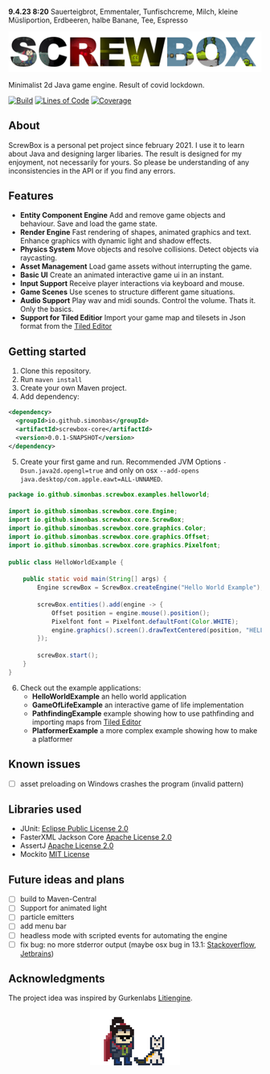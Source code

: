 
**9.4.23 8:20** Sauerteigbrot, Emmentaler, Tunfischcreme, Milch, kleine Müsliportion, Erdbeeren, halbe Banane, Tee, Espresso




![Project Logo](docs/logo.png)

Minimalist 2d Java game engine. Result of covid lockdown.

[![Build](https://github.com/simonbas/screwbox/actions/workflows/build.yml/badge.svg)](https://github.com/simonbas/screwbox/actions/workflows/build.yml) [![Lines of Code](https://sonarcloud.io/api/project_badges/measure?project=simonbas_screwbox-engine&metric=ncloc)](https://sonarcloud.io/summary/new_code?id=simonbas_screwbox-engine) [![Coverage](https://sonarcloud.io/api/project_badges/measure?project=simonbas_screwbox-engine&metric=coverage)](https://sonarcloud.io/summary/new_code?id=simonbas_screwbox-engine)

## About

ScrewBox is a personal pet project since february 2021. I use it to learn about Java and designing larger libaries.
The result is designed for my enjoyment, not necessarily for yours.
So please be understanding of any inconsistencies in the API or if you find any errors.

## Features

- **Entity Component Engine** Add and remove game objects and behaviour. Save and load the game state.
- **Render Engine** Fast rendering of shapes, animated graphics and text. Enhance graphics with dynamic light and shadow
  effects.
- **Physics System** Move objects and resolve collisions. Detect objects via raycasting.
- **Asset Management** Load game assets without interrupting the game.
- **Basic UI** Create an animated interactive game ui in an instant.
- **Input Support** Receive player interactions via keyboard and mouse.
- **Game Scenes** Use scenes to structure different game situations.
- **Audio Support** Play wav and midi sounds. Control the volume. Thats it. Only the basics.
- **Support for Tiled Editior** Import your game map and tilesets in Json format from
  the [Tiled Editor](https://www.mapeditor.org)

## Getting started

1. Clone this repository.
2. Run `maven install`
3. Create your own Maven project.
4. Add dependency:

``` xml
<dependency>
  <groupId>io.github.simonbas</groupId>
  <artifactId>screwbox-core</artifactId>
  <version>0.0.1-SNAPSHOT</version>
</dependency>
```
5. Create your first game and run. Recommended JVM Options `-Dsun.java2d.opengl=true` and only on
   osx `--add-opens java.desktop/com.apple.eawt=ALL-UNNAMED`.

``` java
package io.github.simonbas.screwbox.examples.helloworld;

import io.github.simonbas.screwbox.core.Engine;
import io.github.simonbas.screwbox.core.ScrewBox;
import io.github.simonbas.screwbox.core.graphics.Color;
import io.github.simonbas.screwbox.core.graphics.Offset;
import io.github.simonbas.screwbox.core.graphics.Pixelfont;

public class HelloWorldExample {

    public static void main(String[] args) {
        Engine screwBox = ScrewBox.createEngine("Hello World Example");

        screwBox.entities().add(engine -> {
            Offset position = engine.mouse().position();
            Pixelfont font = Pixelfont.defaultFont(Color.WHITE);
            engine.graphics().screen().drawTextCentered(position, "HELLO WORLD!", font, 4);
        });

        screwBox.start();
    }
}
```

6. Check out the example applications:
    - **HelloWorldExample** an hello world application
    - **GameOfLifeExample** an interactive game of life implementation
    - **PathfindingExample** example showing how to use pathfinding and importing maps
      from [Tiled Editor](https://www.mapeditor.org)
    - **PlatformerExample** a more complex example showing how to make a platformer

## Known issues
- [ ] asset preloading on Windows crashes the program (invalid pattern)

## Libraries used

- JUnit: [Eclipse Public License 2.0](https://github.com/junit-team/junit5/blob/main/LICENSE.md)
- FasterXML Jackson Core [Apache License 2.0](https://github.com/FasterXML/jackson-core/blob/2.14/LICENSE)
- AssertJ [Apache License 2.0](https://github.com/assertj/assertj-core/blob/main/LICENSE.txt)
- Mockito [MIT License](https://github.com/mockito/mockito/blob/main/LICENSE)

## Future ideas and plans

- [ ] build to Maven-Central
- [ ] Support for animated light
- [ ] particle emitters
- [ ] add menu bar
- [ ] headless mode with scripted events for automating the engine
- [ ] fix bug: no more stderror output (maybe osx bug in
  13.1: [Stackoverflow](https://stackoverflow.com/questions/74609260/r-warnings-errors-in-a-fresh-install), [Jetbrains](https://youtrack.jetbrains.com/issue/PY-58036))

## Acknowledgments

The project idea was inspired by Gurkenlabs [Litiengine](https://github.com/gurkenlabs/litiengine).


<p align="center"><img src="docs/outro.gif"></p>
